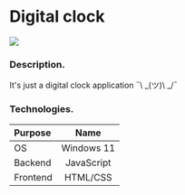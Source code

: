 # Digital clock

![](https://img.shields.io/badge/Development:-complete-green)

### Description.

It's just a digital clock application ¯\ _(ツ)\ _/¯

### Technologies.

| **Purpose** |  **Name**  |
| :---------- | :--------: |
| OS          | Windows 11 |
| Backend     | JavaScript |
| Frontend    |  HTML/CSS  |
